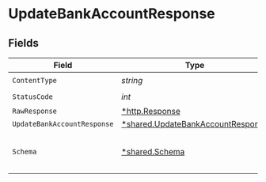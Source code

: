 # UpdateBankAccountResponse


## Fields

| Field                                                                                 | Type                                                                                  | Required                                                                              | Description                                                                           |
| ------------------------------------------------------------------------------------- | ------------------------------------------------------------------------------------- | ------------------------------------------------------------------------------------- | ------------------------------------------------------------------------------------- |
| `ContentType`                                                                         | *string*                                                                              | :heavy_check_mark:                                                                    | N/A                                                                                   |
| `StatusCode`                                                                          | *int*                                                                                 | :heavy_check_mark:                                                                    | N/A                                                                                   |
| `RawResponse`                                                                         | [*http.Response](https://pkg.go.dev/net/http#Response)                                | :heavy_minus_sign:                                                                    | N/A                                                                                   |
| `UpdateBankAccountResponse`                                                           | [*shared.UpdateBankAccountResponse](../../models/shared/updatebankaccountresponse.md) | :heavy_minus_sign:                                                                    | Success                                                                               |
| `Schema`                                                                              | [*shared.Schema](../../models/shared/schema.md)                                       | :heavy_minus_sign:                                                                    | The request made is not valid.                                                        |